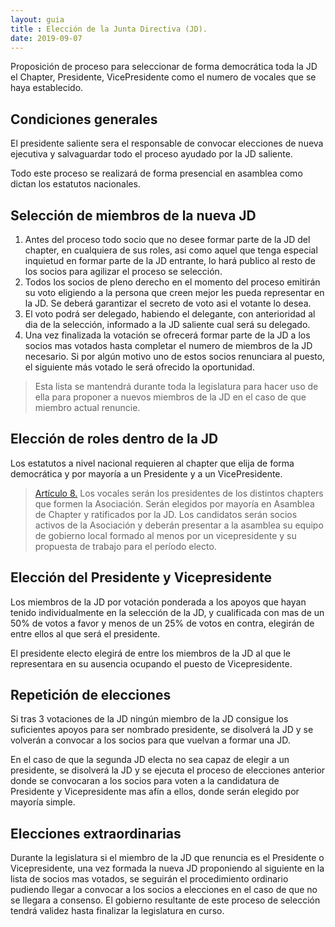 ```yaml
---
layout: guia
title : Elección de la Junta Directiva (JD).
date: 2019-09-07
---
```


Proposición de proceso para seleccionar de forma democrática toda la JD el Chapter, Presidente, VicePresidente como el numero de vocales que se haya establecido.

## Condiciones generales

El presidente saliente sera el responsable de convocar elecciones de nueva ejecutiva y salvaguardar todo el proceso ayudado por la JD saliente.

Todo este proceso se realizará de forma presencial en asamblea como dictan los estatutos nacionales.

## Selección de miembros de la nueva JD

1. Antes del proceso todo socio que no desee formar parte de la JD del chapter, en cualquiera de sus roles, asi como aquel que tenga especial inquietud en formar parte de la JD entrante, lo hará publico al resto de los socios para agilizar el proceso se selección.
1. Todos los socios de pleno derecho en el momento del proceso emitirán su voto eligiendo a la persona que creen mejor les pueda representar en la JD. Se deberá garantizar el secreto de voto asi el votante lo desea.
1. El voto podrá ser delegado, habiendo el delegante, con anterioridad al dia de la selección, informado a la JD saliente cual será su delegado.
1. Una vez finalizada la votación se ofrecerá formar parte de la JD a los socios mas votados hasta completar el numero de miembros de la JD necesario. Si por algún motivo uno de estos socios renunciara al puesto, el siguiente más votado le será ofrecido la oportunidad.

> Esta lista se mantendrá durante toda la legislatura para hacer uso de ella para proponer a nuevos miembros de la JD en el caso de que miembro actual renuncie.

## Elección de roles dentro de la JD

Los estatutos a nivel nacional requieren al chapter que elija de forma democrática y por mayoría a un Presidente y a un VicePresidente.

> [Artículo 8.](http://clubvenox.es/foro/viewtopic.php?f=7&t=46493)
Los vocales serán los presidentes de los distintos chapters que formen la Asociación. Serán elegidos por mayoría en Asamblea de Chapter y ratificados por la JD. Los candidatos serán socios activos de la Asociación y deberán presentar a la asamblea su equipo de gobierno local formado al menos por un vicepresidente y su propuesta de trabajo para el período electo.

## Elección del Presidente y Vicepresidente

Los miembros de la JD por votación ponderada a los apoyos que hayan tenido individualmente en la selección de la JD, y cualificada con mas de un 50% de votos a favor y menos de un 25% de votos en contra, elegirán de entre ellos al que será el presidente.

El presidente electo elegirá de entre los miembros de la  JD al que le representara en su ausencia ocupando el puesto de Vicepresidente.

## Repetición de elecciones

Si tras 3 votaciones de la JD ningún miembro de la JD consigue los suficientes apoyos para ser nombrado  presidente, se disolverá la JD y se volverán a convocar a los socios para que vuelvan a formar una JD.

En el caso de que la segunda JD electa no sea capaz de elegir a un presidente, se disolverá la JD y se ejecuta el proceso de elecciones anterior donde se convocaran a los socios para voten a la candidatura de Presidente y Vicepresidente mas afín a ellos, donde serán elegido por mayoría simple.

## Elecciones extraordinarias

Durante la legislatura si el miembro de la JD que renuncia es el Presidente o Vicepresidente, una vez formada la nueva JD proponiendo al siguiente en la lista de socios mas votados, se seguirán el procedimiento ordinario pudiendo llegar a convocar a los socios a elecciones en el caso de que no se llegara a consenso. El gobierno resultante de este proceso de selección tendrá validez hasta finalizar la legislatura en curso.
